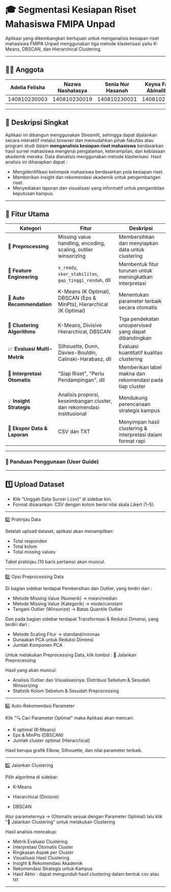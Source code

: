 # 🎓 Segmentasi Kesiapan Riset Mahasiswa FMIPA Unpad

Aplikasi yang dikembangkan bertujuan untuk menganalisis kesiapan riset mahasiswa FMIPA Unpad menggunakan tiga metode klasterisasi yaitu K-Means, DBSCAN, dan Hierarchical Clustering.

---
## 👩‍💻 Anggota

| Adelia Felisha | Nazwa Nashatasya  | Senia Nur Hasanah | Keyna Fatima Abinalibrata |
|-------------------|-------------------|-------------------|-------------------|
| 140810230003 | 140810230019 | 140810230021 | 140810230067 |

---

## 🧭 Deskripsi Singkat

Aplikasi ini dibangun menggunakan Streamlit, sehingga dapat dijalankan secara interaktif melalui browser dan memudahkan  pihak fakultas atau program studi dalam **menganalisis kesiapan riset mahasiswa** berdasarkan hasil survei mahasiswa mengenai pengalaman, keterampilan, dan kebiasaan akademik mereka. Data dianalisis menggunakan metode klasterisasi. Hasil analisis ini diharapkan dapat :

- Mengidentifikasi kelompok mahasiswa berdasarkan pola kesiapan riset.  
- Memberikan insight dan rekomendasi akademik untuk pengembangan riset.  
- Menyediakan laporan dan visualisasi yang informatif untuk pengambilan keputusan kampus.

---

## 🚀 Fitur Utama

| Kategori | Fitur | Deskripsi |
|-----------|--------|-----------|
| 🧹 **Preprocessing** | Missing value handling, encoding, scaling, outlier winsorizing | Membersihkan dan menyiapkan data untuk clustering |
| 🧩 **Feature Engineering** | `s_ready`, `skor_stabilitas`, `gap_tinggi_rendah`, dll | Membentuk fitur turunan untuk meningkatkan interpretasi |
| 🤖 **Auto Recommendation** | K-Means (K Optimal), DBSCAN (Eps & MinPts), Hierarchical (K Optimal) | Menentukan parameter terbaik secara otomatis |
| 🧠 **Clustering Algorithms** | K-Means, Divisive Hierarchical, DBSCAN | Tiga pendekatan unsupervised yang dapat dibandingkan |
| 📈 **Evaluasi Multi-Metrik** | Silhouette, Dunn, Davies-Bouldin, Calinski-Harabasz, dll | Evaluasi kuantitatif kualitas clustering |
| 🎯 **Interpretasi Otomatis** | "Siap Riset", "Perlu Pendampingan", dll | Memberikan label makna dan rekomendasi pada tiap cluster |
| 💡 **Insight Strategis** | Analisis proporsi, keseimbangan cluster, dan rekomendasi institusional | Mendukung perencanaan strategis kampus |
| 💾 **Ekspor Data & Laporan** | CSV dan TXT | Menyimpan hasil clustering & interpretasi dalam format rapi |

---

### 🧭 Panduan Penggunaan (User Guide)

--- 

## 1️⃣ Upload Dataset

- Klik “Unggah Data Survei (.csv)” di sidebar kiri.
- Format disarankan: CSV dengan kolom berisi nilai skala Likert (1–5).

---
2️⃣ Pratinjau Data

Setelah upload dataset, aplikasi akan menampilkan:
- Total responden
- Total kolom
- Total missing values

Tabel pratinjau (10 baris pertama) akan muncul.

---

3️⃣ Opsi Preprocessing Data

Di bagian sidebar terdapat Pembersihan dan Outlier, yang terdiri dari :
- Metode Missing Value (Numerik) -> mean/median
- Metode Missing Value (Kategorik) -> mode/constant
- Tangani Outlier (Winsorize) -> Batas Quantile Outlier

Dan pada bagian sidebar terdapat Transformasi & Reduksi Dimensi, yang terdiri dari :
- Metode Scaling Fitur -> standard/minmax
- Gunaakan PCA untuk Reduksi Dimensi
- Jumlah Komponen PCA
  
Untuk melakukan Preprocessing Data, klik tombol : 🚀 Jalankan Preprocessing

Hasil yang akan muncul:

- Analisis Outlier dan Visualisasinya: Distribusi Sebelum & Sesudah Winsorizing
- Statistik Kolom Sebelum & Sesudah Preprocessing

---

4️⃣ Auto-Rekomendasi Parameter

Klik "🔍 Cari Parameter Optimal" maka Aplikasi akan mencari:
- K optimal (K-Means)
- Eps & MinPts (DBSCAN)
- Jumlah cluster optimal (Hierarchical)

Hasil berupa grafik Elbow, Silhouette, dan nilai parameter terbaik.

---

5️⃣ Jalankan Clustering

Pilih algoritma di sidebar:
- K-Means

- Hierarchical (Divisive)

- DBSCAN

Atur parameternya → (Otomatis sesuai dengan Parameter Optimal) lalu klik
"🧠 Jalankan Clustering" untuk melakukan Clustering

Hasil analisis mencakup:
- Metrik Evaluasi Clustering
- Interpretasi Otomatis Cluster
- Ringkasan Aspek per Cluster
- Visualisasi Hasil Clustering
- Insight & Rekomendasi Akademik
- Rekomendasi Strategis untuk Kampus
- Hasil Akhir : dapat mengunduh hasil clustering dalam bentuk csv atau txt

---
